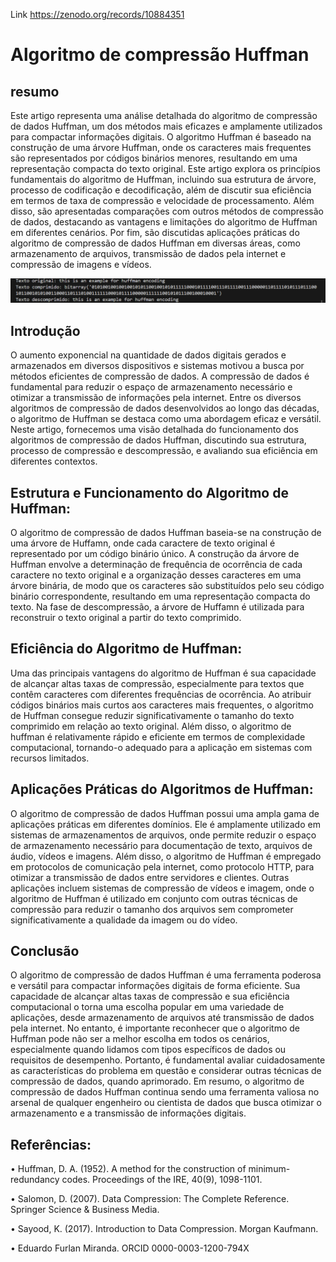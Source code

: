 Link 
https://zenodo.org/records/10884351

# Algoritmo de compressão Huffman

## resumo
Este artigo representa uma análise detalhada do algoritmo de compressão de dados Huffman, um dos métodos mais eficazes e amplamente utilizados para compactar informações digitais. O algoritmo Huffman é baseado na construção de uma árvore Huffman, onde os caracteres mais frequentes são representados por códigos binários menores, resultando em uma representação compacta do texto original. Este artigo explora os princípios fundamentais do algoritmo de Huffman, incluindo sua estrutura de árvore, processo de codificação e decodificação, além de discutir sua eficiência em termos de taxa de compressão e velocidade de processamento. Além disso, são apresentadas comparações com outros métodos de compressão de dados, destacando as vantagens e limitações do algoritmo de Huffman em diferentes cenários. Por fim, são discutidas aplicações práticas do algoritmo de compressão de dados Huffman em diversas áreas, como armazenamento de arquivos, transmissão de dados pela internet e compressão de imagens e vídeos.

![Preview](./ArtigoFacul/pictureHuffman.png)


## Introdução
O aumento exponencial na quantidade de dados digitais gerados e armazenados em diversos dispositivos e sistemas motivou a busca por métodos eficientes de compressão de dados. A compressão de dados é fundamental para reduzir o espaço de armazenamento necessário e otimizar a transmissão de informações pela internet. Entre os diversos algoritmos de compressão de dados desenvolvidos ao longo das décadas, o algoritmo de Huffman se destaca como uma abordagem eficaz e versátil. Neste artigo, fornecemos uma visão detalhada do funcionamento dos algoritmos de compressão de dados Huffman, discutindo sua estrutura, processo de compressão e descompressão, e avaliando sua eficiência em diferentes contextos.

## Estrutura e Funcionamento do Algoritmo de Huffman:
O algoritmo de compressão de dados Huffman baseia-se na construção de uma árvore de Huffamn, onde cada caractere de texto original é representado por um código binário único. A construção da árvore de Huffman envolve a determinação de frequência de ocorrência de cada caractere no texto original e a organização desses caracteres em uma árvore binária, de modo que os caracteres são substituídos pelo seu código binário correspondente, resultando em uma representação compacta do texto. Na fase de descompressão, a árvore de Huffamn é utilizada para reconstruir o texto original a partir do texto comprimido.

## Eficiência do Algoritmo de Huffman:
Uma das principais vantagens do algoritmo de Huffman é sua capacidade de alcançar altas taxas de compressão, especialmente para textos que contêm caracteres com diferentes frequências de ocorrência. Ao atribuir códigos binários mais curtos aos caracteres mais frequentes, o algoritmo de Huffman consegue reduzir significativamente o tamanho do texto comprimido em relação ao texto original. Além disso, o algoritmo de huffman é relativamente rápido e eficiente em termos de complexidade computacional, tornando-o adequado para a aplicação em sistemas com recursos limitados.

## Aplicações Práticas do Algoritmos de Huffman:
O algoritmo de compressão de dados Huffman possui uma ampla gama de aplicações práticas em diferentes domínios. Ele é amplamente utilizado em sistemas de armazenamentos de arquivos, onde permite reduzir o espaço de armazenamento necessário para documentação de texto, arquivos de áudio, vídeos e imagens. Além disso, o algoritmo de Huffman é empregado em protocolos de comunicação pela internet, como protocolo HTTP, para otimizar a transmissão de dados entre servidores e clientes. Outras aplicações incluem sistemas de compressão de vídeos e imagem, onde o algoritmo de Huffman é utilizado em conjunto com outras técnicas de compressão para reduzir o tamanho dos arquivos sem comprometer significativamente a qualidade da imagem ou do vídeo.

## Conclusão
O algoritmo de compressão de dados Huffman é uma ferramenta poderosa e versátil para compactar informações digitais de forma eficiente. Sua capacidade de alcançar altas taxas de compressão e sua eficiência computacional o torna uma escolha popular em uma variedade de aplicações, desde armazenamento de arquivos até transmissão de dados pela internet. No entanto, é importante reconhecer que o algoritmo de Huffman pode não ser a melhor escolha em todos os cenários, especialmente quando lidamos com tipos específicos de dados ou requisitos de desempenho. Portanto, é fundamental avaliar cuidadosamente as características do problema em questão e considerar outras técnicas de compressão de dados, quando aprimorado. Em resumo, o algoritmo de compressão de dados Huffman continua sendo uma ferramenta valiosa no arsenal de qualquer engenheiro ou cientista de dados que busca otimizar o armazenamento e a transmissão de informações digitais.

## Referências:
•	Huffman, D. A. (1952). A method for the construction of minimum-redundancy codes. Proceedings of the IRE, 40(9), 1098-1101.

•	Salomon, D. (2007). Data Compression: The Complete Reference. Springer Science & Business Media.

•	Sayood, K. (2017). Introduction to Data Compression. Morgan Kaufmann.

•	Eduardo Furlan Miranda. ORCID 0000-0003-1200-794X



